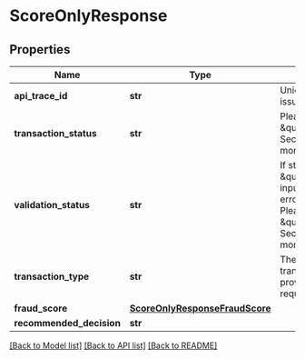 # ScoreOnlyResponse

## Properties
Name | Type | Description | Notes
------------ | ------------- | ------------- | -------------
**api_trace_id** | **str** | Unique trace ID for issue triage | [optional] 
**transaction_status** | **str** | Please refer to \&quot;Errors Section\&quot; for more info. | [optional] 
**validation_status** | **str** | If status returned is \&quot;failure\&quot;, input validation errors occurred. Please refer to the \&quot;Errors Section\&quot; for more info. | [optional] 
**transaction_type** | **str** | The transactionType provided in request. | [optional] 
**fraud_score** | [**ScoreOnlyResponseFraudScore**](ScoreOnlyResponseFraudScore.md) |  | [optional] 
**recommended_decision** | **str** |  | [optional] 

[[Back to Model list]](../README.md#documentation-for-models) [[Back to API list]](../README.md#documentation-for-api-endpoints) [[Back to README]](../README.md)


